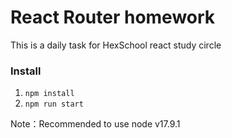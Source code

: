 # React Router homework
This is a daily task for HexSchool react study circle

### Install
1. `npm install`
2. `npm run start`

Note：Recommended to use node v17.9.1
